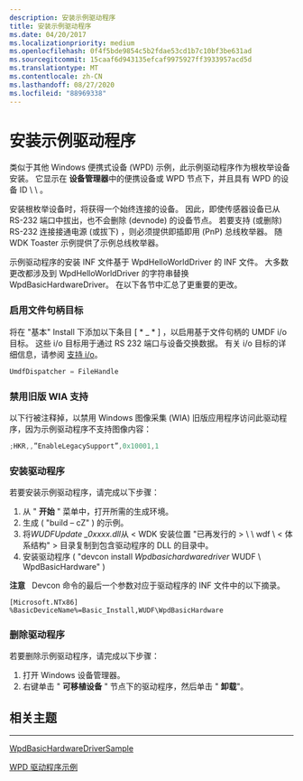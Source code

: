 ```yaml
---
description: 安装示例驱动程序
title: 安装示例驱动程序
ms.date: 04/20/2017
ms.localizationpriority: medium
ms.openlocfilehash: 0f4f5bde9854c5b2fdae53cd1b7c10bf3be631ad
ms.sourcegitcommit: 15caaf6d943135efcaf9975927ff3933957acd5d
ms.translationtype: MT
ms.contentlocale: zh-CN
ms.lasthandoff: 08/27/2020
ms.locfileid: "88969338"
---
```

# <a name="installing-the-sample-driver"></a>安装示例驱动程序


类似于其他 Windows 便携式设备 (WPD) 示例，此示例驱动程序作为根枚举设备安装。 它显示在 **设备管理器**中的便携设备或 WPD 节点下，并且具有 WPD 的设备 ID \\ \\ 。

安装根枚举设备时，将获得一个始终连接的设备。 因此，即使传感器设备已从 RS-232 端口中拔出，也不会删除 (devnode) 的设备节点。 若要支持 (或删除) RS-232 连接接通电源 (或拔下) ，则必须提供即插即用 (PnP) 总线枚举器。 随 WDK Toaster 示例提供了示例总线枚举器。

示例驱动程序的安装 INF 文件基于 WpdHelloWorldDriver 的 INF 文件。 大多数更改都涉及到 WpdHelloWorldDriver 的字符串替换 WpdBasicHardwareDriver。 在以下各节中汇总了更重要的更改。

### <a name="span-idenabling_file-handle_targetsspanspan-idenabling_file-handle_targetsspanspan-idenabling_file-handle_targetsspanenabling-file-handle-targets"></a><span id="Enabling_File-Handle_Targets"></span><span id="enabling_file-handle_targets"></span><span id="ENABLING_FILE-HANDLE_TARGETS"></span>启用文件句柄目标

将在 "基本" Install 下添加以下条目 \[ * \_ * \] ，以启用基于文件句柄的 UMDF i/o 目标。 这些 i/o 目标用于通过 RS 232 端口与设备交换数据。 有关 i/o 目标的详细信息，请参阅 [支持 i/o](the-wpdbasichardwaredriver-supporting-io.md)。

```cpp
UmdfDispatcher = FileHandle
```

### <a name="span-iddisabling_legacy_wia_supportspanspan-iddisabling_legacy_wia_supportspanspan-iddisabling_legacy_wia_supportspandisabling-legacy-wia-support"></a><span id="Disabling_Legacy_WIA_Support"></span><span id="disabling_legacy_wia_support"></span><span id="DISABLING_LEGACY_WIA_SUPPORT"></span>禁用旧版 WIA 支持

以下行被注释掉，以禁用 Windows 图像采集 (WIA) 旧版应用程序访问此驱动程序，因为示例驱动程序不支持图像内容：

```cpp
;HKR,,”EnableLegacySupport”,0x10001,1
```

### <a name="span-idinstalling_the_driverspanspan-idinstalling_the_driverspanspan-idinstalling_the_driverspaninstalling-the-driver"></a><span id="Installing_the_Driver"></span><span id="installing_the_driver"></span><span id="INSTALLING_THE_DRIVER"></span>安装驱动程序

若要安装示例驱动程序，请完成以下步骤：

1.  从 " **开始** " 菜单中，打开所需的生成环境。
2.  生成 ( "build – cZ" ) 的示例。
3.  将*WUDFUpdate \_0xxxx.dll*从 &lt; WDK 安装位置 "已再发行的 &gt; \\ \\ wdf \\ &lt; 体系结构" &gt; 目录复制到包含驱动程序的 DLL 的目录中。
4.  安装驱动程序 ( "devcon install *Wpdbasichardwaredriver* WUDF \\ WpdBasicHardware" ) 

**注意**   Devcon 命令的最后一个参数对应于驱动程序的 INF 文件中的以下摘录。

 

```ManagedCPlusPlus
[Microsoft.NTx86]
%BasicDeviceName%=Basic_Install,WUDF\WpdBasicHardware
```

### <a name="span-idremoving_the_driverspanspan-idremoving_the_driverspanspan-idremoving_the_driverspanremoving-the-driver"></a><span id="Removing_the_Driver"></span><span id="removing_the_driver"></span><span id="REMOVING_THE_DRIVER"></span>删除驱动程序

若要删除示例驱动程序，请完成以下步骤：

1.  打开 Windows 设备管理器。
2.  右键单击 " **可移植设备** " 节点下的驱动程序，然后单击 " **卸载**"。

## <a name="span-idrelated_topicsspanrelated-topics"></a><span id="related_topics"></span>相关主题


****
[WpdBasicHardwareDriverSample](the-wpdbasichardwaredriver-sample.md)

[WPD 驱动程序示例](the-wpd-driver-samples.md)

 

 





